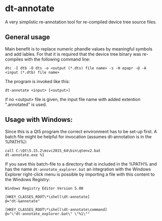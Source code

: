 # dt-annotate

A very simplistic re-annotation tool for re-compiled device tree source files.
## General usage
Main benefit is to replace numeric phandle values by meaningful symbols and add lables. For that it is required that the device tree binary was re-compiles with the following command line:

`dtc -I dtb -O dts -o <output (*.dts) file name> -s -H epapr -@ -A <input (*.dtb) file name>`

The program is invoked like this:

`dt-annotate <input> [<output>]`

if no \<output\> file is given, the input file name with added extention ".annotated" is used.

## Usage with Windows:
Since this is a Qt5 program the correct environment has to be set-up first. A batch file might be helpful for invocation (assumes dt-annotation is in the %PATH%):
```
call C:\Qt\5.15.2\msvc2015_64\bin\qtenv2.bat
dt-annotate.exe %1
```
If you save this batch-file to a directory that is included in the %PATH% and has the name `dt-annotate_explorer.bat` an integration with the Windows Explorer right-click menu is possible by importing a file with this content to the Windows Registry:
```
Windows Registry Editor Version 5.00

[HKEY_CLASSES_ROOT\*\shell\dt-annotate]
@="dt-&annotate"

[HKEY_CLASSES_ROOT\*\shell\dt-annotate\command]
@="\"dt-annotate_explorer.bat\" \"%1\""
```
